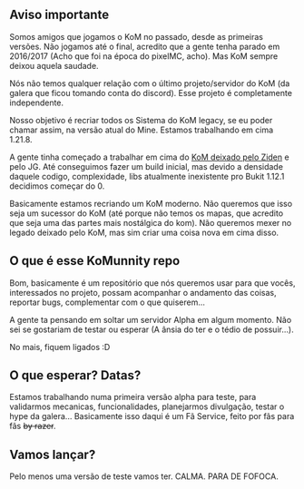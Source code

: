 ## Aviso importante
Somos amigos que jogamos o KoM no passado, desde as primeiras versões. Não jogamos até o final, acredito que a gente tenha parado em 2016/2017 (Acho que foi na época do pixelMC, acho). Mas KoM sempre deixou aquela saudade.

Nós não temos qualquer relação com o último projeto/servidor do KoM (da galera que ficou tomando conta do discord). Esse projeto é completamente independente. 

Nosso objetivo é recriar todos os Sistema do KoM legacy, se eu poder chamar assim, na versão atual do Mine. Estamos trabalhando em cima 1.21.8. 

A gente tinha começado a trabalhar em cima do  [KoM deixado pelo Ziden](https://github.com/TispStudios/KnightsOfMinecraft/tree/main) e pelo JG. Até conseguimos fazer um build inicial, mas devido a densidade daquele codigo, complexidade, libs atualmente inexistente pro Bukit 1.12.1 decidimos começar do 0.

Basicamente estamos recriando um KoM moderno. Não queremos que isso seja um sucessor do KoM (até porque não temos os mapas, que acredito que seja uma das partes mais nostálgica do kom). Não queremos mexer no legado deixado pelo KoM, mas sim criar uma coisa nova em cima disso. 

## O que é esse KoMunnity repo
Bom, basicamente é um repositório que nós queremos usar para que vocês, interessados no projeto, possam acompanhar o andamento das coisas, reportar bugs, complementar com o que quiserem...

A gente ta pensando em soltar um servidor Alpha em algum momento. Não sei se gostariam de testar ou esperar (A ânsia do ter e o tédio de possuir...).

No mais, fiquem ligados :D

## O que esperar? Datas?
Estamos trabalhando numa primeira versão alpha para teste, para validarmos mecanicas, funcionalidades, planejarmos divulgação, testar o hype da galera... Basicamente isso daqui é um Fã Service, feito por fãs para fãs ~~by razer~~.

## Vamos lançar?
Pelo menos uma versão de teste vamos ter. CALMA. PARA DE FOFOCA.

